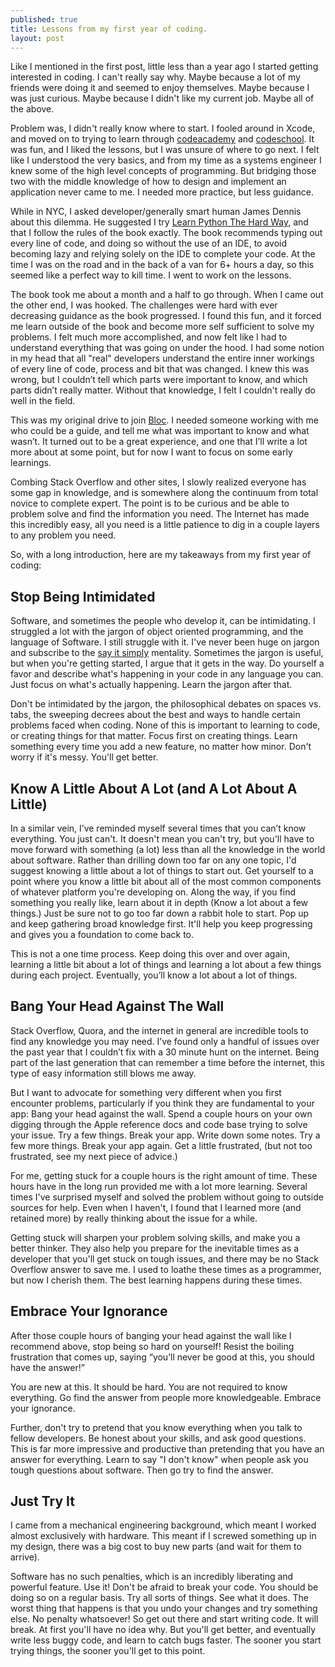```yaml
---
published: true
title: Lessons from my first year of coding. 
layout: post
---
```

Like I mentioned in the first post, little less than a year ago I started getting interested in coding. I can't really say why. Maybe because a lot of my friends were doing it and seemed to enjoy themselves. Maybe because I was just curious. Maybe because I didn't like my current job. Maybe all of the above. 

Problem was, I didn't really know where to start. I fooled around in Xcode, and moved on to trying to learn through [codeacademy](http://www.codeacademy.com/) and [codeschool](http://www.codeschool.com/). It was fun, and I liked the lessons, but I was unsure of where to go next. I felt like I understood the very basics, and from my time as a systems engineer I knew some of the high level concepts of programming. But bridging those two with the middle knowledge of how to design and implement an application never came to me. I needed more practice, but less guidance. 

While in NYC, I asked developer/generally smart human James Dennis about this dilemma. He suggested I try [Learn Python The Hard Way](http://learnpythonthehardway.org/), and that I follow the rules of the book exactly. The book recommends typing out every line of code, and doing so without the use of an IDE, to avoid becoming lazy and relying solely on the IDE to complete your code. At the time I was on the road and in the back of a van for 6+ hours a day, so this seemed like a perfect way to kill time. I went to work on the lessons.

The book took me about a month and a half to go through. When I came out the other end, I was hooked. The challenges were hard with ever decreasing guidance as the book progressed. I found this fun, and it forced me learn outside of the book and become more self sufficient to solve my problems. I felt much more accomplished, and now felt like I had to understand everything that was going on under the hood. I had some notion in my head that all "real" developers understand the entire inner workings of every line of code, process and bit that was changed. I knew this was wrong, but I couldn’t tell which parts were important to know, and which parts didn’t really matter. Without that knowledge, I felt I couldn't really do well in the field. 

This was my original drive to join [Bloc](http://www.bloc.io). I needed someone working with me who could be a guide, and tell me what was important to know and what wasn’t. It turned out to be a great experience, and one that I’ll write a lot more about at some point, but for now I want to focus on some early learnings. 

Combing Stack Overflow and other sites, I slowly realized everyone has some gap in knowledge, and is somewhere along the continuum from total novice to complete expert. The point is to be curious and be able to problem solve and find the information you need. The Internet has made this incredibly easy, all you need is a little patience to dig in a couple layers to any problem you need. 

So, with a long introduction, here are my takeaways from my first year of coding: 

Stop Being Intimidated
---------------------------------

Software, and sometimes the people who develop it, can be intimidating. I struggled a lot with the jargon of object oriented programming, and the language of Software. I still struggle with it. I've never been huge on jargon and subscribe to the [say it simply](http://xkcd.com/1133/) mentality. Sometimes the jargon is useful, but when you're getting started, I argue that it gets in the way. Do yourself a favor and describe what's happening in your code in any language you can. Just focus on what's actually happening. Learn the jargon after that. 

Don't be intimidated by the jargon, the philosophical debates on spaces vs. tabs, the sweeping decrees about the best and ways to handle certain problems faced when coding. None of this is important to learning to code, or creating things for that matter. Focus first on creating things. Learn something every time you add a new feature, no matter how minor. Don't worry if it's messy. You'll get better.

Know A Little About A Lot (and A Lot About A Little)
--------------------------------------------------------------------------
In a similar vein, I’ve reminded myself several times that you can’t know everything. You just can't. It doesn't mean you can't try, but you'll have to move forward with something (a lot) less than all the knowledge in the world about software. Rather than drilling down too far on any one topic, I'd suggest knowing a little about a lot of things to start out. Get yourself to a point where you know a little bit about all of the most common components of whatever platform you're developing on. Along the way, if you find something you really like, learn about it in depth (Know a lot about a few things.) Just be sure not to go too far down a rabbit hole to start. Pop up and keep gathering broad knowledge first. It'll help you keep progressing and gives you a foundation to come back to. 

This is not a one time process. Keep doing this over and over again, learning a little bit about a lot of things and learning a lot about a few things during each project. Eventually, you’ll know a lot about a lot of things. 

Bang Your Head Against The Wall
--------------------------------------------------
Stack Overflow, Quora, and the internet in general are incredible tools to find any knowledge you may need. I’ve found only a handful of issues over the past year that I couldn’t fix with a 30 minute hunt on the internet. Being part of the last generation that can remember a time before the internet, this type of easy information still blows me away. 

But I want to advocate for something very different when you first encounter problems, particularly if you think they are fundamental to your app: Bang your head against the wall. Spend a couple hours on your own digging through the Apple reference docs and code base trying to solve your issue. Try a few things. Break your app. Write down some notes. Try a few more things. Break your app again. Get a little frustrated, (but not too frustrated, see my next piece of advice.) 

For me, getting stuck for a couple hours is the right amount of time. These hours have in the long run provided me with a lot more learning. Several times I've surprised myself and solved the problem without going to outside sources for help. Even when I haven't, I found that I learned more (and retained more) by really thinking about the issue for a while. 

Getting stuck will sharpen your problem solving skills, and make you a better thinker. They also help you prepare for the inevitable times as a developer that you'll get stuck on tough issues, and there may be no Stack Overflow answer to save me. I used to loathe these times as a programmer, but now I cherish them. The best learning happens during these times. 

Embrace Your Ignorance
------------------------------------
After those couple hours of banging your head against the wall like I recommend above, stop being so hard on yourself! Resist the boiling frustration that comes up, saying “you’ll never be good at this, you should have the answer!” 

You are new at this. It should be hard. You are not required to know everything. Go find the answer from people more knowledgeable. Embrace your ignorance. 

Further, don't try to pretend that you know everything when you talk to fellow developers. Be honest about your skills, and ask good questions. This is far more impressive and productive than pretending that you have an answer for everything. Learn to say "I don't know" when people ask you tough questions about software. Then go try to find the answer. 

Just Try It
---------------

I came from a mechanical engineering background, which meant I worked almost exclusively with hardware. This meant if I screwed something up in my design, there was a big cost to buy new parts (and wait for them to arrive). 

Software has no such penalties, which is an incredibly liberating and powerful feature. Use it! Don't be afraid to break your code. You should be doing so on a regular basis. Try all sorts of things. See what it does. The worst thing that happens is that you undo your changes and try something else. No penalty whatsoever! So get out there and start writing code. It will break. At first you'll have no idea why. But you'll get better, and eventually write less buggy code, and learn to catch bugs faster. The sooner you start trying things, the sooner you'll get to this point. 